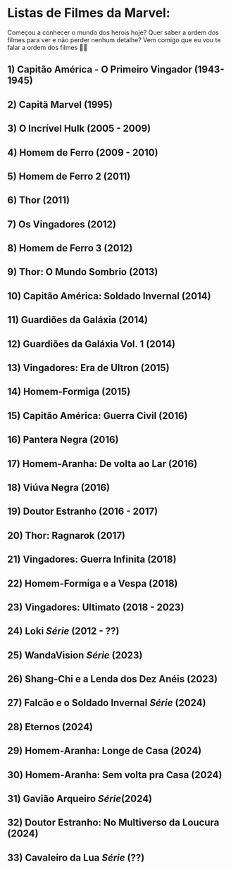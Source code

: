 # Listas de Filmes da Marvel:
Começou a conhecer o mundo dos herois hoje? Quer saber a ordem dos filmes para ver e não perder nenhum detalhe? Vem comigo que eu vou te falar a ordem dos filmes 🙋‍♂️

## 1) Capitão América - O Primeiro Vingador (1943-1945)
## 2) Capitã Marvel (1995)
## 3) O Incrível Hulk (2005 - 2009)
## 4) Homem de Ferro (2009 - 2010)
## 5) Homem de Ferro 2 (2011)
## 6) Thor (2011)
## 7) Os Vingadores (2012)
## 8) Homem de Ferro 3 (2012)
## 9) Thor: O Mundo Sombrio (2013)
## 10) Capitão América: Soldado Invernal (2014)
## 11) Guardiões da Galáxia (2014)
## 12) Guardiões da Galáxia Vol. 1 (2014)
## 13) Vingadores: Era de Ultron (2015)
## 14) Homem-Formiga (2015)
## 15) Capitão América: Guerra Civil (2016)
## 16) Pantera Negra (2016)
## 17) Homem-Aranha: De volta ao Lar (2016)
## 18) Viúva Negra (2016)
## 19) Doutor Estranho (2016 - 2017)
## 20) Thor: Ragnarok (2017)
## 21) Vingadores: Guerra Infinita (2018)
## 22) Homem-Formiga e a Vespa (2018)
## 23) Vingadores: Ultimato (2018 - 2023)
## 24) Loki *Série* (2012 - ??)
## 25) WandaVision *Série* (2023)
## 26) Shang-Chi e a Lenda dos Dez Anéis (2023)
## 27) Falcão e o Soldado Invernal *Série* (2024)
## 28) Eternos (2024)
## 29) Homem-Aranha: Longe de Casa (2024)
## 30) Homem-Aranha: Sem volta pra Casa (2024)
## 31) Gavião Arqueiro *Série*(2024)
## 32) Doutor Estranho: No Multiverso da Loucura (2024)
## 33) Cavaleiro da Lua *Série* (??)